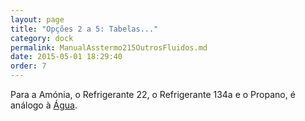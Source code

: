 ```yaml
---
layout: page
title: "Opções 2 a 5: Tabelas..."
category: dock
permalink: ManualAsstermo215OutrosFluidos.md
date: 2015-05-01 18:29:40
order: 7
---
```


Para a Amónia, o Refrigerante 22, o Refrigerante 134a e o Propano, é análogo à [Água](ManualAsstermo215Agua.md).
